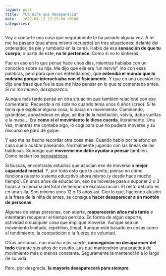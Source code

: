 ```yaml
---
layout: post
title:  "La niña que desaparecía"
date:   2022-04-12 12:25:00 +0100
categories:
---
```

Voy a contarte una cosa que seguramente te ha pasado alguna vez. A mí me ha pasado (que ahora mismo recuerde) en tres situaciones: delante del ordenador, de pie y tumbado en la cama. Hablo de esa **sensación de que tu cuerpo**, o parte de este, **no te pertenece**. Como si no lo sintieras.

Fue en eso en lo que pensé hace unos días, mientras hablaba con un conocido sobre su hija. Me dijo que ella era “un nervio” (no con esas palabras, pero para que nos entendamos), que **entendía el mundo que le rodeaba porque interactuaba con él físicamente**. Y que en una ocasión les dijo una frase que fue la que me hizo pensar en lo que te comentaba antes. *Si no me muevo, desaparezco*.

Aunque más tarde pensé en otra situación que también relacioné con ese comentario. Recuerdo a mi sobrino cuando tenía unos 6 años (creo). Si te tenía que explicar alguna cosa, lo hacía en movimiento. Caminando, girándose, apoyándose en algo, se iba de la habitación, volvía, daba vueltas a la mesa… Era **como si el movimiento le diese cuerda**, literalmente. Una vez, mientras me contaba algo, lo cogí para que no pudiera moverse y su discurso se paró de golpe.

Y eso me ha hecho recordar otra cosa más. Cuando hablo por teléfono en casa suelo acabar paseando. Normalmente jugando con las líneas de las baldosas. Supongo que **moverme me debe ayudar a pensar** también. Como hacían los [peripatéticos](https://es.wikipedia.org/wiki/Escuela_peripat%C3%A9tica).

Si buscas, encontrarás estudios que asocian eso de moverse a **mejor capacidad mental**. Y, por todo esto que te cuento, pienso en cómo funciona nuestro sistema educativo ahora mismo (y desde hace mucho tiempo). En unos años de educación, eso de moverse pasa a suponer 2 o 3 horas a la semana del total de tiempo de escolarización. El resto del rato es en una silla. Son mínimo unos 12 o 13 años así. Con lo que, haciendo alusión a la frase de la niña de antes, se consigue **hacer desaparecer a un montón de personas**.

Algunas de estas personas, con suerte, **reaparecerán años más tarde** e intentarán recuperar el tiempo perdido. En forma de algún deporte, actividad o cualquier cosa que implique moverse. Aunque sea un movimiento limitado, repetitivo, lineal. Aunque esté basado en cosas como el rendimiento, la competición o la fuerza de voluntad.

Otras personas, con mucha más suerte, **conseguirán no desaparecer del todo** durante sus años de estudio. Las que mantendrán una práctica de movimiento más o menos constante. Seguramente la mantendrán a lo largo de su vida.

Pero, por desgracia, **la mayoría desaparecerá para siempre**.
